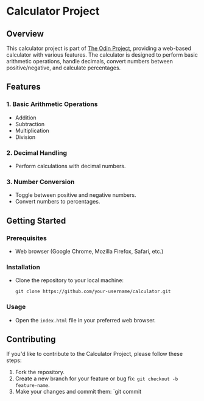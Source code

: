 # Calculator Project

## Overview

This calculator project is part of [The Odin Project](https://www.theodinproject.com/), providing a web-based calculator with various features. The calculator is designed to perform basic arithmetic operations, handle decimals, convert numbers between positive/negative, and calculate percentages.

## Features

### 1. Basic Arithmetic Operations
   - Addition
   - Subtraction
   - Multiplication
   - Division

### 2. Decimal Handling
   - Perform calculations with decimal numbers.

### 3. Number Conversion
   - Toggle between positive and negative numbers.
   - Convert numbers to percentages.

## Getting Started

### Prerequisites
   - Web browser (Google Chrome, Mozilla Firefox, Safari, etc.)

### Installation
   - Clone the repository to your local machine:
     ```
     git clone https://github.com/your-username/calculator.git
     ```

### Usage
   - Open the `index.html` file in your preferred web browser.

## Contributing

If you'd like to contribute to the Calculator Project, please follow these steps:

1. Fork the repository.
2. Create a new branch for your feature or bug fix: `git checkout -b feature-name`.
3. Make your changes and commit them: `git commit
